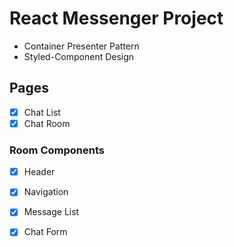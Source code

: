 # React Messenger Project

- Container Presenter Pattern
- Styled-Component Design


## Pages

- [x] Chat List
- [x] Chat Room

### Room Components
- [x] Header
- [x] Navigation
- [x] Message List
- [x] Chat Form

